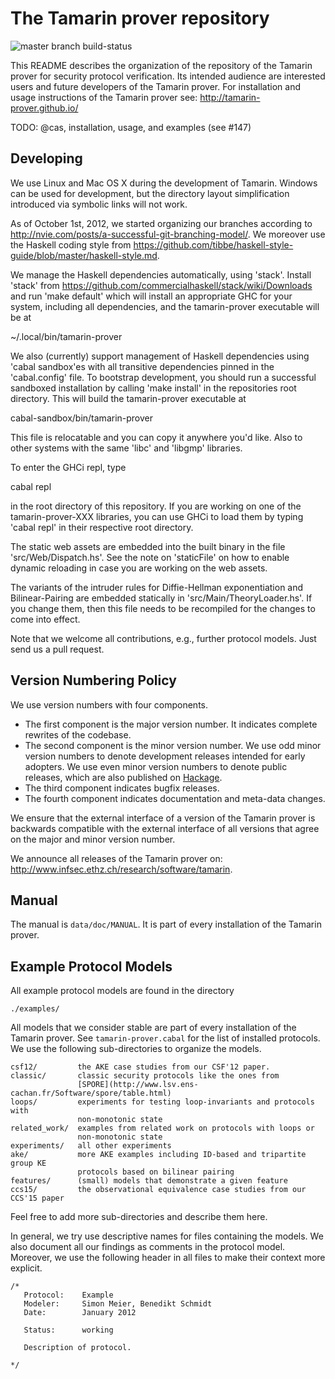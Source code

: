 The Tamarin prover repository
=============================
![master branch build-status](https://travis-ci.org/tamarin-prover/tamarin-prover.svg?branch=develop)

This README describes the organization of the repository of the Tamarin prover
for security protocol verification. Its intended audience are interested
users and future developers of the Tamarin prover. For installation
and usage instructions of the Tamarin prover see:
http://tamarin-prover.github.io/

TODO: @cas, installation, usage, and examples (see #147)


Developing
----------

We use Linux and Mac OS X during the development of Tamarin. Windows can be
used for development, but the directory layout simplification introduced via
symbolic links will not work.

As of October 1st, 2012, we started organizing our branches according to
http://nvie.com/posts/a-successful-git-branching-model/.
We moreover use the Haskell coding style from
https://github.com/tibbe/haskell-style-guide/blob/master/haskell-style.md.

We manage the Haskell dependencies automatically, using
'stack'. Install 'stack' from
https://github.com/commercialhaskell/stack/wiki/Downloads and run
'make default' which will install an appropriate GHC for your system,
including all dependencies, and the tamarin-prover executable will be at

  ~/.local/bin/tamarin-prover

We also (currently) support management of Haskell dependencies using
'cabal sandbox'es with all transitive dependencies pinned in the
'cabal.config' file. To bootstrap development, you should run a
successful sandboxed installation by calling 'make install' in the
repositories root directory. This will build the tamarin-prover
executable at

  cabal-sandbox/bin/tamarin-prover

This file is relocatable and you can copy it anywhere you'd like. Also to
other systems with the same 'libc' and 'libgmp' libraries.

To enter the GHCi repl, type

  cabal repl

in the root directory of this repository. If you are working on one of the
tamarin-prover-XXX libraries, you can use GHCi to load them by typing 'cabal
repl' in their respective root directory.

The static web assets are embedded into the built binary in the file
'src/Web/Dispatch.hs'. See the note on 'staticFile' on how to enable dynamic
reloading in case you are working on the web assets.

The variants of the intruder rules for Diffie-Hellman exponentiation and
Bilinear-Pairing are embedded statically in 'src/Main/TheoryLoader.hs'. If you
change them, then this file needs to be recompiled for the changes to come
into effect.

Note that we welcome all contributions, e.g., further protocol models. Just
send us a pull request.


Version Numbering Policy
-----------------------

We use version numbers with four components.

 - The first component is the major version number. It indicates complete
   rewrites of the codebase.
 - The second component is the minor version number. We use odd minor version
   numbers to denote development releases intended for early adopters. We use
   even minor version numbers to denote public releases, which are also
   published on [Hackage](http://hackage.haskell.org/package/tamarin-prover).
 - The third component indicates bugfix releases.
 - The fourth component indicates documentation and meta-data changes.

We ensure that the external interface of a version of the Tamarin prover is backwards
compatible with the external interface of all versions that agree on the major
and minor version number.

We announce all releases of the Tamarin prover on:
http://www.infsec.ethz.ch/research/software/tamarin.


Manual
------

The manual is `data/doc/MANUAL`. It is part of every installation of the
Tamarin prover.


Example Protocol Models
-----------------------

All example protocol models are found in the directory

    ./examples/

All models that we consider stable
are part of every installation of the Tamarin prover. See
`tamarin-prover.cabal` for the list of installed protocols. We use the
following sub-directories to organize the models.

~~~~
csf12/         the AKE case studies from our CSF'12 paper.
classic/       classic security protocols like the ones from
               [SPORE](http://www.lsv.ens-cachan.fr/Software/spore/table.html)
loops/         experiments for testing loop-invariants and protocols with
               non-monotonic state
related_work/  examples from related work on protocols with loops or
               non-monotonic state
experiments/   all other experiments
ake/           more AKE examples including ID-based and tripartite group KE
               protocols based on bilinear pairing
features/      (small) models that demonstrate a given feature
ccs15/	       the observational equivalence case studies from our CCS'15 paper
~~~~

Feel free to add more sub-directories and describe them here.

In general, we try use descriptive names for files containing the models. We
also document all our findings as comments in the protocol model.  Moreover,
we use the following header in all files to make their context more explicit.

~~~~
/*
   Protocol:    Example
   Modeler:     Simon Meier, Benedikt Schmidt
   Date:        January 2012

   Status:      working

   Description of protocol.

*/
~~~~
